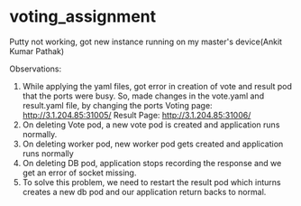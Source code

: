 # voting_assignment

Putty not working, got new instance running on my master's device(Ankit Kumar Pathak)

Observations:
1. While applying the yaml files, got error in creation of vote and result pod that the ports were busy. So, made changes in the vote.yaml and result.yaml file, by changing the ports
Voting page: http://3.1.204.85:31005/
Result Page: http://3.1.204.85:31006/
3. On deleting Vote pod, a new vote pod is created and application runs normally.
4. On deleting worker pod, new worker pod gets created and application runs normally
5. On deleting DB pod, application stops recording the response and we get an error of socket missing.
6. To solve this problem, we need to restart the result pod which inturns creates a new db pod and our application return backs to normal.
